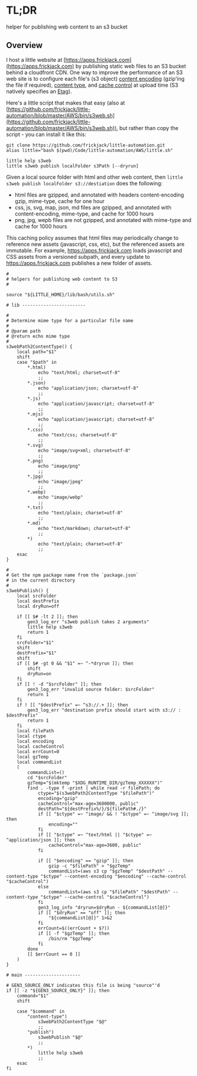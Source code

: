 # TL;DR

helper for publishing web content to an s3 bucket

## Overview

I host a little website at [https://apps.frickjack.com](https://apps.frickjack.com) by publishing static web files to an S3 bucket behind a cloudfront CDN.  One way to improve the performance of an S3 web site is to configure each file's (s3 object) [content encoding](https://developer.mozilla.org/en-US/docs/Web/HTTP/Headers/Content-Encoding) (gzip'ing the file if required), [content type](https://developer.mozilla.org/en-US/docs/Web/HTTP/Headers/Content-Type), and [cache control](https://developer.mozilla.org/en-US/docs/Web/HTTP/Headers/Cache-Control) at upload time (S3 natively specifies an [Etag](https://developer.mozilla.org/en-US/docs/Web/HTTP/Headers/ETag)).

Here's a little script that makes that easy (also at [https://github.com/frickjack/little-automation/blob/master/AWS/bin/s3web.sh](https://github.com/frickjack/little-automation/blob/master/AWS/bin/s3web.sh)), but rather than copy the script - you can install it like this:

```
git clone https://github.com/frickjack/little-automation.git
alias little="bash $(pwd)/Code/little-automation/AWS/little.sh"

little help s3web
little s3web publish localFolder s3Path [--dryrun]
```

Given a local source folder with html and other web content, then `little s3web publish localFolder s3://destiation` does the following:
* html files are gzipped, and annotated with headers content-encoding gzip, mime-type, cache for one hour
* css, js, svg, map, json, md files are gzipped, and annotated with content-encoding, mime-type, and cache for 1000 hours
* png, jpg, wepb files are not gzipped, and annotated with mime-type and cache for 1000 hours

This caching policy assumes that html files may periodically change to reference new assets (javascript, css, etc), but the referenced assets are immutable.  For example, https://apps.frickjack.com loads javascript and CSS assets from a versioned subpath, and every update to https://apps.frickjack.com publishes a new folder of assets.

```
#
# helpers for publishing web content to S3
#

source "${LITTLE_HOME}/lib/bash/utils.sh"

# lib ------------------------

#
# Determine mime type for a particular file name
#
# @param path
# @return echo mime type
#
s3webPath2ContentType() {
    local path="$1"
    shift
    case "$path" in
        *.html)
            echo "text/html; charset=utf-8"
            ;;
        *.json)
            echo "application/json; charset=utf-8"
            ;;
        *.js)
            echo "application/javascript; charset=utf-8"
            ;;
        *.mjs)
            echo "application/javascript; charset=utf-8"
            ;;
        *.css)
            echo "text/css; charset=utf-8"
            ;;
        *.svg)
            echo "image/svg+xml; charset=utf-8"
            ;;
        *.png)
            echo "image/png"
            ;;
        *.jpg)
            echo "image/jpeg"
            ;;
        *.webp)
            echo "image/webp"
            ;;
        *.txt)
            echo "text/plain; charset=utf-8"
            ;;
        *.md)
            echo "text/markdown; charset=utf-8"
            ;;
        *)
            echo "text/plain; charset=utf-8"
            ;;
    esac
}

#
# Get the npm package name from the `package.json`
# in the current directory
#
s3webPublish() {
    local srcFolder
    local destPrefix
    local dryRun=off

    if [[ $# -lt 2 ]]; then
        gen3_log_err "s3web publish takes 2 arguments"
        little help s3web
        return 1
    fi
    srcFolder="$1"
    shift
    destPrefix="$1"
    shift
    if [[ $# -gt 0 && "$1" =~ ^-*dryrun ]]; then
        shift
        dryRun=on
    fi
    if [[ ! -d "$srcFolder" ]]; then
        gen3_log_err "invalid source folder: $srcFolder"
        return 1
    fi
    if ! [[ "$destPrefix" =~ ^s3://.+ ]]; then
        gen3_log_err "destination prefix should start with s3:// : $destPrefix"
        return 1
    fi
    local filePath
    local ctype
    local encoding
    local cacheControl
    local errCount=0
    local gzTemp
    local commandList
    (
        commandList=()
        cd "$srcFolder"
        gzTemp="$(mktemp "$XDG_RUNTIME_DIR/gzTemp_XXXXXX")"
        find . -type f -print | while read -r filePath; do
            ctype="$(s3webPath2ContentType "$filePath")"
            encoding="gzip"
            cacheControl="max-age=3600000, public"
            destPath="${destPrefix%/}/${filePath#./}"
            if [[ "$ctype" =~ ^image/ && ! "$ctype" =~ ^image/svg ]]; then
                encoding=""
            fi
            if [[ "$ctype" =~ ^text/html || "$ctype" =~ ^application/json ]]; then
                cacheControl="max-age=3600, public"
            fi

            if [[ "$encoding" == "gzip" ]]; then
                gzip -c "$filePath" > "$gzTemp"
                commandList=(aws s3 cp "$gzTemp" "$destPath" --content-type "$ctype" --content-encoding "$encoding" --cache-control "$cacheControl")
            else
                commandList=(aws s3 cp "$filePath" "$destPath" --content-type "$ctype" --cache-control "$cacheControl")
            fi
            gen3_log_info "dryrun=$dryRun - ${commandList[@]}"
            if [[ "$dryRun" == "off" ]]; then
                "${commandList[@]}" 1>&2
            fi
            errCount=$((errCount + $?))
            if [[ -f "$gzTemp" ]]; then
                /bin/rm "$gzTemp"
            fi
        done
        [[ $errCount == 0 ]]
    )
}

# main ---------------------

# GEN3_SOURCE_ONLY indicates this file is being "source"'d
if [[ -z "${GEN3_SOURCE_ONLY}" ]]; then
    command="$1"
    shift

    case "$command" in
        "content-type")
            s3webPath2ContentType "$@"
            ;;
        "publish")
            s3webPublish "$@"
            ;;
        *)
            little help s3web
            ;;
    esac
fi

```

